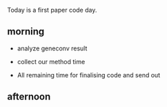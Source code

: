 Today is a first paper code day. 

## morning 
- analyze geneconv result
- collect our method time
 
- All remaining time for finalising code and send out


## afternoon











